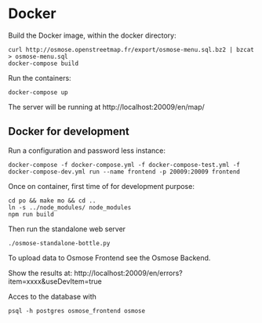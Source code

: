 Docker
======

Build the Docker image, within the docker directory:
```
curl http://osmose.openstreetmap.fr/export/osmose-menu.sql.bz2 | bzcat > osmose-menu.sql
docker-compose build
```

Run the containers:
```
docker-compose up
```

The server will be running at http://localhost:20009/en/map/


Docker for development
----------------------

Run a configuration and password less instance:
```
docker-compose -f docker-compose.yml -f docker-compose-test.yml -f docker-compose-dev.yml run --name frontend -p 20009:20009 frontend
```

Once on container, first time of for development purpose:
```
cd po && make mo && cd ..
ln -s ../node_modules/ node_modules
npm run build
```

Then run the standalone web server
```
./osmose-standalone-bottle.py
```

To upload data to Osmose Frontend see the Osmose Backend.

Show the results at: http://localhost:20009/en/errors?item=xxxx&useDevItem=true

Acces to the database with
```
psql -h postgres osmose_frontend osmose
```
